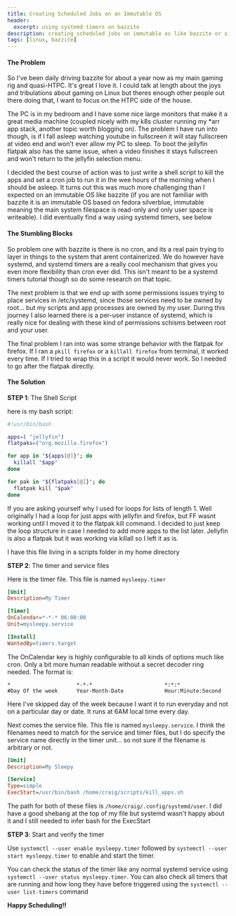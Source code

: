 ```yaml
---
title: Creating Scheduled Jobs on an Immutable OS
header:
  excerpt: using systemd timers on bazzite
description: creating scheduled jobs on immutable os like bazzite or silverblue without cron using systemd timers
tags: [linux, bazzite]
---
```


#### The Problem

So I've been daily driving bazzite for about a year now as my main gaming rig and quasi-HTPC.  It's great I love it. I could talk at length about the joys and tribulations about gaming on Linux but theres enough other people out there doing that, I want to focus on the HTPC side of the house.  

The PC is in my bedroom and I have some nice large monitors that make it a great media machine (coupled nicely with my k8s cluster running my *arr app stack, another topic worth blogging on).  The problem I have run into though, is if I fall asleep watching youtube in fullscreen it will stay fullscreen at video end and won't ever allow my PC to sleep.  To boot the jellyfin flatpak also has the same issue, when a video finishes it stays fullscreen and won't return to the jellyfin selection menu.  

I decided the best course of action was to just write a shell script to kill the apps and set a cron job to run it in the wee hours of the morning when I should be asleep.  It turns out this was much more challenging than I expected on an immutable OS like bazzite (if you are not familiar with bazzite it is an immutable OS based on fedora silverblue, immutable meaning the main system filespace is read-only and only user space is writeable).  I did eventually find a way using systemd timers, see below

#### The Stumbling Blocks

So problem one with bazzite is there is no cron, and its a real pain trying to layer in things to the system that arent containerized.  We do however have systemd, and systemd timers are a really cool mechanism that gives you even more flexibility than cron ever did.  This isn't meant to be a systemd timers tutorial though so do some research on that topic.  

The next problem is that we end up with some permissions issues trying to place services in /etc/systemd, since those services need to be owned by root... but my scripts and app processes are owned by my user. During this journey I also learned there is a per-user instance of systemd, which is really nice for dealing with these kind of permissions schisms between root and your user.  

The final problem I ran into was some strange behavior with the flatpak for firefox.  If I ran a `pkill firefox` or a `killall firefox` from terminal, it worked every time.  If I tried to wrap this in a script it would never work.  So I needed to go after the flatpak directly.   

#### The Solution

**STEP 1**: The Shell Script

here is my bash script: 

```bash
#!usr/bin/bash

apps=( "jellyfin")
flatpaks=("org.mozilla.firefox")

for app in "${apps[@]}"; do
  killall "$app"
done

for pak in "${flatpaks[@]}"; do
  flatpak kill "$pak"
done
```

If you are asking yourself why I used for loops for lists of length 1.  Well originally I had a loop for just apps with jellyfin and firefox, but FF wasnt working until I moved it to the flatpak kill command.  I decided to just keep the loop structure in case I needed to add more apps to the list later.  Jellyfin is also a flatpak but it was working via killall so I left it as is. 

I have this file living in a scripts folder in my home directory

**STEP 2**: The timer and service files

Here is the timer file.  This file is named `mysleepy.timer`

```ini
[Unit]
Description=My Timer

[Timer]
OnCalendar=*-*-* 06:00:00
Unit=mysleepy.service

[Install]
WantedBy=timers.target
```
The OnCalendar key is highly configurable to all kinds of options much like cron. Only a bit more human readable without a secret decoder ring needed.  The format is: 

```
*                     *-*-*                       *:*:*
#Day Of the week      Year-Month-Date             Hour:Minute:Second
```

Here I've skipped day of the week because I want it to run everyday and not on a particular day or date.  It runs at 6AM local time every day. 

Next comes the service file. This file is named `mysleepy.service`.  I think the filenames need to match for the service and timer files, but I do specify the service name directly in the timer unit... so not sure if the filename is arbitrary or not. 

```ini
[Unit]
Description=My Sleepy

[Service]
Type=simple
ExecStart=/usr/bin/bash /home/craig/scripts/kill_apps.sh
```

The path for both of these files is `/home/craig/.config/systemd/user`.  I did have a good shebang at the top of my file but systemd wasn't happy about it and I still needed to infer bash for the ExecStart

**STEP 3**:  Start and verify the timer

Use `systemctl --user enable mysleepy.timer` followed by `systemctl --user start mysleepy.timer` to enable and start the timer.  

You can check the status of the timer like any normal systemd service using `systemctl --user status mysleepy.timer`.  You can also check all timers that are running and how long they have before triggered using the `systemctl --user list-timers` command


**Happy Scheduling!!**
